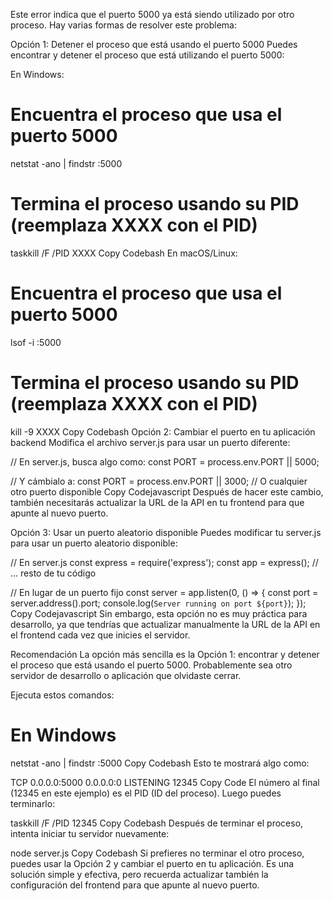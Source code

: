 Este error indica que el puerto 5000 ya está siendo utilizado por otro proceso. Hay varias formas de resolver este problema:

Opción 1: Detener el proceso que está usando el puerto 5000
Puedes encontrar y detener el proceso que está utilizando el puerto 5000:

En Windows:

# Encuentra el proceso que usa el puerto 5000

netstat -ano | findstr :5000

# Termina el proceso usando su PID (reemplaza XXXX con el PID)

taskkill /F /PID XXXX
Copy Codebash
En macOS/Linux:

# Encuentra el proceso que usa el puerto 5000

lsof -i :5000

# Termina el proceso usando su PID (reemplaza XXXX con el PID)

kill -9 XXXX
Copy Codebash
Opción 2: Cambiar el puerto en tu aplicación backend
Modifica el archivo server.js para usar un puerto diferente:

// En server.js, busca algo como:
const PORT = process.env.PORT || 5000;

// Y cámbialo a:
const PORT = process.env.PORT || 3000; // O cualquier otro puerto disponible
Copy Codejavascript
Después de hacer este cambio, también necesitarás actualizar la URL de la API en tu frontend para que apunte al nuevo puerto.

Opción 3: Usar un puerto aleatorio disponible
Puedes modificar tu server.js para usar un puerto aleatorio disponible:

// En server.js
const express = require('express');
const app = express();
// ... resto de tu código

// En lugar de un puerto fijo
const server = app.listen(0, () => {
const port = server.address().port;
console.log(`Server running on port ${port}`);
});
Copy Codejavascript
Sin embargo, esta opción no es muy práctica para desarrollo, ya que tendrías que actualizar manualmente la URL de la API en el frontend cada vez que inicies el servidor.

Recomendación
La opción más sencilla es la Opción 1: encontrar y detener el proceso que está usando el puerto 5000. Probablemente sea otro servidor de desarrollo o aplicación que olvidaste cerrar.

Ejecuta estos comandos:

# En Windows

netstat -ano | findstr :5000
Copy Codebash
Esto te mostrará algo como:

TCP 0.0.0.0:5000 0.0.0.0:0 LISTENING 12345
Copy Code
El número al final (12345 en este ejemplo) es el PID (ID del proceso). Luego puedes terminarlo:

taskkill /F /PID 12345
Copy Codebash
Después de terminar el proceso, intenta iniciar tu servidor nuevamente:

node server.js
Copy Codebash
Si prefieres no terminar el otro proceso, puedes usar la Opción 2 y cambiar el puerto en tu aplicación. Es una solución simple y efectiva, pero recuerda actualizar también la configuración del frontend para que apunte al nuevo puerto.
